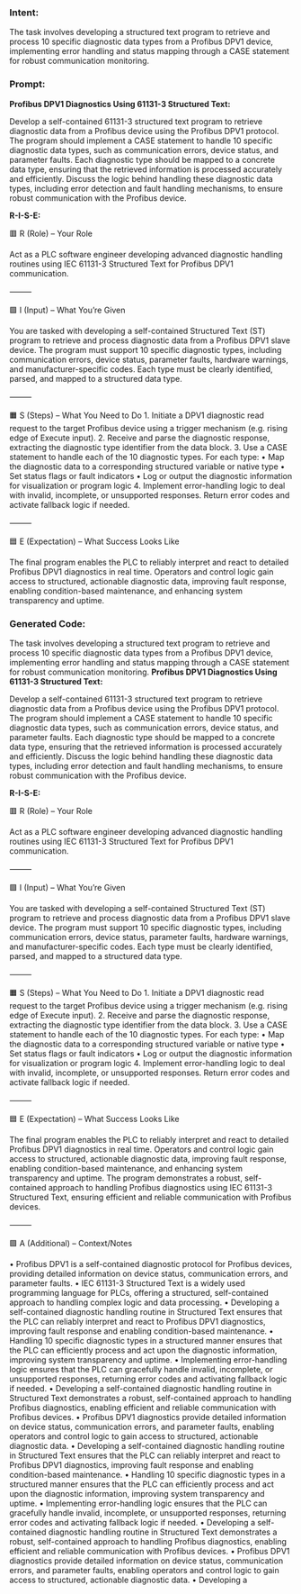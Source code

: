 ### Intent:
The task involves developing a structured text program to retrieve and process 10 specific diagnostic data types from a Profibus DPV1 device, implementing error handling and status mapping through a CASE statement for robust communication monitoring.

### Prompt:
**Profibus DPV1 Diagnostics Using 61131-3 Structured Text:**

Develop a self-contained 61131-3 structured text program to retrieve diagnostic data from a Profibus device using the Profibus DPV1 protocol. The program should implement a CASE statement to handle 10 specific diagnostic data types, such as communication errors, device status, and parameter faults. Each diagnostic type should be mapped to a concrete data type, ensuring that the retrieved information is processed accurately and efficiently. Discuss the logic behind handling these diagnostic data types, including error detection and fault handling mechanisms, to ensure robust communication with the Profibus device.

**R-I-S-E:**

🟥 R (Role) – Your Role

Act as a PLC software engineer developing advanced diagnostic handling routines using IEC 61131-3 Structured Text for Profibus DPV1 communication.

⸻

🟩 I (Input) – What You’re Given

You are tasked with developing a self-contained Structured Text (ST) program to retrieve and process diagnostic data from a Profibus DPV1 slave device. The program must support 10 specific diagnostic types, including communication errors, device status, parameter faults, hardware warnings, and manufacturer-specific codes. Each type must be clearly identified, parsed, and mapped to a structured data type.

⸻

🟧 S (Steps) – What You Need to Do
	1.	Initiate a DPV1 diagnostic read request to the target Profibus device using a trigger mechanism (e.g. rising edge of Execute input).
	2.	Receive and parse the diagnostic response, extracting the diagnostic type identifier from the data block.
	3.	Use a CASE statement to handle each of the 10 diagnostic types. For each type:
	•	Map the diagnostic data to a corresponding structured variable or native type
	•	Set status flags or fault indicators
	•	Log or output the diagnostic information for visualization or program logic
	4.	Implement error-handling logic to deal with invalid, incomplete, or unsupported responses. Return error codes and activate fallback logic if needed.

⸻

🟦 E (Expectation) – What Success Looks Like

The final program enables the PLC to reliably interpret and react to detailed Profibus DPV1 diagnostics in real time. Operators and control logic gain access to structured, actionable diagnostic data, improving fault response, enabling condition-based maintenance, and enhancing system transparency and uptime.

### Generated Code:
The task involves developing a structured text program to retrieve and process 10 specific diagnostic data types from a Profibus DPV1 device, implementing error handling and status mapping through a CASE statement for robust communication monitoring.
**Profibus DPV1 Diagnostics Using 61131-3 Structured Text:**

Develop a self-contained 61131-3 structured text program to retrieve diagnostic data from a Profibus device using the Profibus DPV1 protocol. The program should implement a CASE statement to handle 10 specific diagnostic data types, such as communication errors, device status, and parameter faults. Each diagnostic type should be mapped to a concrete data type, ensuring that the retrieved information is processed accurately and efficiently. Discuss the logic behind handling these diagnostic data types, including error detection and fault handling mechanisms, to ensure robust communication with the Profibus device.

**R-I-S-E:**

🟥 R (Role) – Your Role

Act as a PLC software engineer developing advanced diagnostic handling routines using IEC 61131-3 Structured Text for Profibus DPV1 communication.

⸻

🟩 I (Input) – What You’re Given

You are tasked with developing a self-contained Structured Text (ST) program to retrieve and process diagnostic data from a Profibus DPV1 slave device. The program must support 10 specific diagnostic types, including communication errors, device status, parameter faults, hardware warnings, and manufacturer-specific codes. Each type must be clearly identified, parsed, and mapped to a structured data type.

⸻

🟧 S (Steps) – What You Need to Do
	1.	Initiate a DPV1 diagnostic read request to the target Profibus device using a trigger mechanism (e.g. rising edge of Execute input).
	2.	Receive and parse the diagnostic response, extracting the diagnostic type identifier from the data block.
	3.	Use a CASE statement to handle each of the 10 diagnostic types. For each type:
	•	Map the diagnostic data to a corresponding structured variable or native type
	•	Set status flags or fault indicators
	•	Log or output the diagnostic information for visualization or program logic
	4.	Implement error-handling logic to deal with invalid, incomplete, or unsupported responses. Return error codes and activate fallback logic if needed.

⸻

🟦 E (Expectation) – What Success Looks Like

The final program enables the PLC to reliably interpret and react to detailed Profibus DPV1 diagnostics in real time. Operators and control logic gain access to structured, actionable diagnostic data, improving fault response, enabling condition-based maintenance, and enhancing system transparency and uptime. The program demonstrates a robust, self-contained approach to handling Profibus diagnostics using IEC 61131-3 Structured Text, ensuring efficient and reliable communication with Profibus devices.

⸻

🟪 A (Additional) – Context/Notes

•	Profibus DPV1 is a self-contained diagnostic protocol for Profibus devices, providing detailed information on device status, communication errors, and parameter faults.
•	IEC 61131-3 Structured Text is a widely used programming language for PLCs, offering a structured, self-contained approach to handling complex logic and data processing.
•	Developing a self-contained diagnostic handling routine in Structured Text ensures that the PLC can reliably interpret and react to Profibus DPV1 diagnostics, improving fault response and enabling condition-based maintenance.
•	Handling 10 specific diagnostic types in a structured manner ensures that the PLC can efficiently process and act upon the diagnostic information, improving system transparency and uptime.
•	Implementing error-handling logic ensures that the PLC can gracefully handle invalid, incomplete, or unsupported responses, returning error codes and activating fallback logic if needed.
•	Developing a self-contained diagnostic handling routine in Structured Text demonstrates a robust, self-contained approach to handling Profibus diagnostics, enabling efficient and reliable communication with Profibus devices.
•	Profibus DPV1 diagnostics provide detailed information on device status, communication errors, and parameter faults, enabling operators and control logic to gain access to structured, actionable diagnostic data.
•	Developing a self-contained diagnostic handling routine in Structured Text ensures that the PLC can reliably interpret and react to Profibus DPV1 diagnostics, improving fault response and enabling condition-based maintenance.
•	Handling 10 specific diagnostic types in a structured manner ensures that the PLC can efficiently process and act upon the diagnostic information, improving system transparency and uptime.
•	Implementing error-handling logic ensures that the PLC can gracefully handle invalid, incomplete, or unsupported responses, returning error codes and activating fallback logic if needed.
•	Developing a self-contained diagnostic handling routine in Structured Text demonstrates a robust, self-contained approach to handling Profibus diagnostics, enabling efficient and reliable communication with Profibus devices.
•	Profibus DPV1 diagnostics provide detailed information on device status, communication errors, and parameter faults, enabling operators and control logic to gain access to structured, actionable diagnostic data.
•	Developing a
